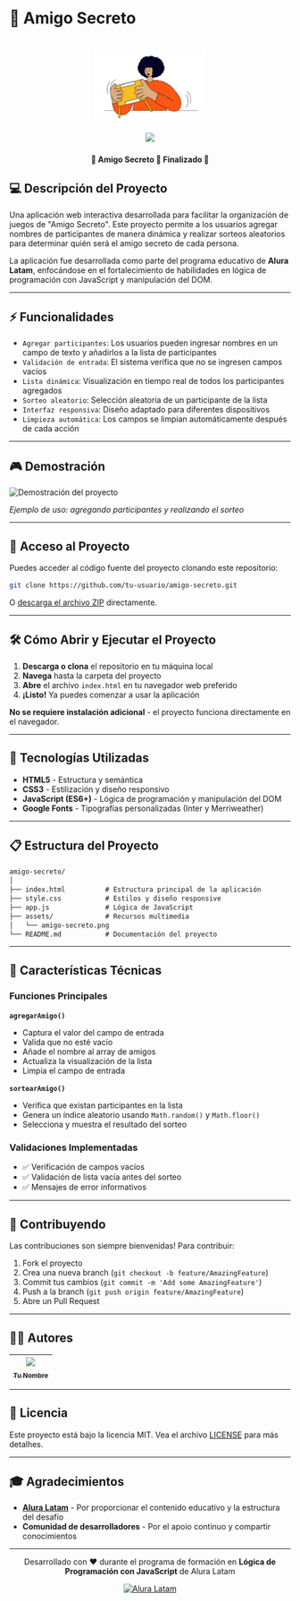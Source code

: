# 🎯 Amigo Secreto

<h1 align="center">
  <img alt="Amigo Secreto Logo" title="#AmigoSecreto" src="./assets/amigo-secreto.png" width="200px" />
</h1>

<p align="center">
  <img src="https://img.shields.io/badge/STATUS-EN%20DESARROLLO-green">
</p>

<h4 align="center"> 
    🚧 Amigo Secreto 🎁 Finalizado 🚧
</h4>

## 💻 Descripción del Proyecto

Una aplicación web interactiva desarrollada para facilitar la organización de juegos de "Amigo Secreto". Este proyecto permite a los usuarios agregar nombres de participantes de manera dinámica y realizar sorteos aleatorios para determinar quién será el amigo secreto de cada persona.

La aplicación fue desarrollada como parte del programa educativo de **Alura Latam**, enfocándose en el fortalecimiento de habilidades en lógica de programación con JavaScript y manipulación del DOM.

---

## ⚡ Funcionalidades

- `Agregar participantes`: Los usuarios pueden ingresar nombres en un campo de texto y añadirlos a la lista de participantes
- `Validación de entrada`: El sistema verifica que no se ingresen campos vacíos
- `Lista dinámica`: Visualización en tiempo real de todos los participantes agregados
- `Sorteo aleatorio`: Selección aleatoria de un participante de la lista
- `Interfaz responsiva`: Diseño adaptado para diferentes dispositivos
- `Limpieza automática`: Los campos se limpian automáticamente después de cada acción

---

## 🎮 Demostración

![Demostración del proyecto](./assets/demo-amigo-secreto.gif)

*Ejemplo de uso: agregando participantes y realizando el sorteo*

---

## 📁 Acceso al Proyecto

Puedes acceder al código fuente del proyecto clonando este repositorio:

```bash
git clone https://github.com/tu-usuario/amigo-secreto.git
```

O [descarga el archivo ZIP](https://github.com/tu-usuario/amigo-secreto/archive/refs/heads/main.zip) directamente.

---

## 🛠️ Cómo Abrir y Ejecutar el Proyecto

1. **Descarga o clona** el repositorio en tu máquina local
2. **Navega** hasta la carpeta del proyecto
3. **Abre** el archivo `index.html` en tu navegador web preferido
4. **¡Listo!** Ya puedes comenzar a usar la aplicación

**No se requiere instalación adicional** - el proyecto funciona directamente en el navegador.

---

## 🚀 Tecnologías Utilizadas

- **HTML5** - Estructura y semántica
- **CSS3** - Estilización y diseño responsivo
- **JavaScript (ES6+)** - Lógica de programación y manipulación del DOM
- **Google Fonts** - Tipografías personalizadas (Inter y Merriweather)

---

## 📋 Estructura del Proyecto

```
amigo-secreto/
│
├── index.html          # Estructura principal de la aplicación
├── style.css           # Estilos y diseño responsive
├── app.js              # Lógica de JavaScript
├── assets/             # Recursos multimedia
│   └── amigo-secreto.png
└── README.md           # Documentación del proyecto
```

---

## 🎯 Características Técnicas

### Funciones Principales

**`agregarAmigo()`**
- Captura el valor del campo de entrada
- Valida que no esté vacío
- Añade el nombre al array de amigos
- Actualiza la visualización de la lista
- Limpia el campo de entrada

**`sortearAmigo()`**
- Verifica que existan participantes en la lista
- Genera un índice aleatorio usando `Math.random()` y `Math.floor()`
- Selecciona y muestra el resultado del sorteo

### Validaciones Implementadas

- ✅ Verificación de campos vacíos
- ✅ Validación de lista vacía antes del sorteo
- ✅ Mensajes de error informativos

---

## 🤝 Contribuyendo

Las contribuciones son siempre bienvenidas! Para contribuir:

1. Fork el proyecto
2. Crea una nueva branch (`git checkout -b feature/AmazingFeature`)
3. Commit tus cambios (`git commit -m 'Add some AmazingFeature'`)
4. Push a la branch (`git push origin feature/AmazingFeature`)
5. Abre un Pull Request

---

## 👨‍💻 Autores

| [<img src="https://avatars.githubusercontent.com/u/37356058?v=4" width=115><br><sub>Tu Nombre</sub>](https://github.com/tu-usuario) |
| :---: |

---

## 📝 Licencia

Este proyecto está bajo la licencia MIT. Vea el archivo [LICENSE](LICENSE) para más detalhes.

---

## 🎓 Agradecimientos

- **[Alura Latam](https://www.aluracursos.com/)** - Por proporcionar el contenido educativo y la estructura del desafío
- **Comunidad de desarrolladores** - Por el apoio continuo y compartir conocimientos

---

<p align="center">
  Desarrollado con ❤️ durante el programa de formación en <strong>Lógica de Programación con JavaScript</strong> de Alura Latam
</p>

<p align="center">
  <a href="https://www.aluracursos.com/">
    <img alt="Alura Latam" src="https://img.shields.io/badge/Alura-Latam-blue">
  </a>
</p>
